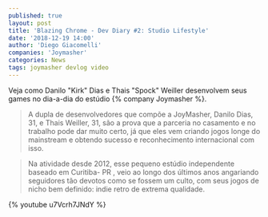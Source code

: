 ```yaml
---
published: true
layout: post
title: 'Blazing Chrome - Dev Diary #2: Studio Lifestyle'
date: '2018-12-19 14:00'
author: 'Diego Giacomelli'
companies: 'Joymasher'
categories: News
tags: joymasher devlog video
---
```

Veja como Danilo "Kirk" Dias e Thais "Spock" Weiller desenvolvem seus games no dia-a-dia do estúdio {% company Joymasher %}.

> A dupla de desenvolvedores que compõe a JoyMasher, Danilo Dias, 31, e Thais Weiller, 31, são a prova que a parceria no casamento e no trabalho pode dar muito certo, já que eles vem criando jogos longe do mainstream e obtendo sucesso e reconhecimento internacional com isso.

> Na atividade desde 2012, esse pequeno estúdio independente baseado em Curitiba- PR , veio ao longo dos últimos anos angariando seguidores tão devotos como se fossem um culto, com seus jogos de nicho bem definido: indie retro de extrema qualidade.

{% youtube u7Vcrh7JNdY %}
